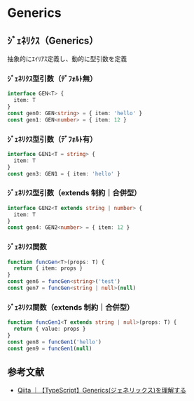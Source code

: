 # Generics

## ｼﾞｪﾈﾘｸｽ（Generics）

抽象的にｴｲﾘｱｽ定義し、動的に型引数を定義

### ｼﾞｪﾈﾘｸｽ型引数（ﾃﾞﾌｫﾙﾄ無）

```ts
interface GEN<T> {
  item: T
}
const gen0: GEN<string> = { item: 'hello' }
const gen1: GEN<number> = { item: 12 }
```

### ｼﾞｪﾈﾘｸｽ型引数（ﾃﾞﾌｫﾙﾄ有）

```ts
interface GEN1<T = string> {
  item: T
}
const gen3: GEN1 = { item: 'hello' }
```

### ｼﾞｪﾈﾘｸｽ型引数（extends 制約｜合併型）

```ts
interface GEN2<T extends string | number> {
  item: T
}
const gen4: GEN2<number> = { item: 12 }
```

### ｼﾞｪﾈﾘｸｽ関数

```ts
function funcGen<T>(props: T) {
  return { item: props }
}
const gen6 = funcGen<string>('test')
const gen7 = funcGen<string | null>(null)
```

### ｼﾞｪﾈﾘｸｽ関数（extends 制約｜合併型）

```ts
function funcGen1<T extends string | null>(props: T) {
  return { value: props }
}
const gen8 = funcGen1('hello')
const gen9 = funcGen1(null)
```

## 参考文献

- [Qiita ｜【TypeScript】Generics(ジェネリックス)を理解する](https://qiita.com/k-penguin-sato/items/9baa959e8919157afcd4)
